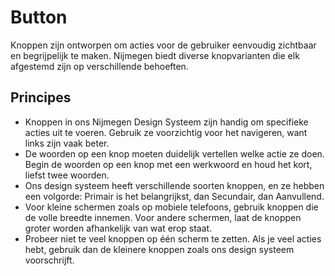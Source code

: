 <!-- @license CC0-1.0 -->

# Button

Knoppen zijn ontworpen om acties voor de gebruiker eenvoudig zichtbaar en begrijpelijk te maken. Nijmegen biedt diverse knopvarianten die elk afgestemd zijn op verschillende behoeften.

## Principes

- Knoppen in ons Nijmegen Design Systeem zijn handig om specifieke acties uit te voeren. Gebruik ze voorzichtig voor het navigeren, want links zijn vaak beter.
- De woorden op een knop moeten duidelijk vertellen welke actie ze doen. Begin de woorden op een knop met een werkwoord en houd het kort, liefst twee woorden.
- Ons design systeem heeft verschillende soorten knoppen, en ze hebben een volgorde: Primair is het belangrijkst, dan Secundair, dan Aanvullend.
- Voor kleine schermen zoals op mobiele telefoons, gebruik knoppen die de volle breedte innemen. Voor andere schermen, laat de knoppen groter worden afhankelijk van wat erop staat.
- Probeer niet te veel knoppen op één scherm te zetten. Als je veel acties hebt, gebruik dan de kleinere knoppen zoals ons design systeem voorschrijft.
